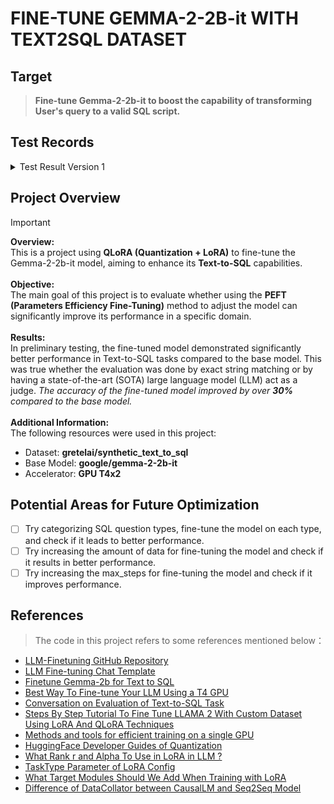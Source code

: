 # FINE-TUNE GEMMA-2-2B-it WITH TEXT2SQL DATASET

## Target
> **Fine-tune Gemma-2-2b-it to boost the capability of transforming User's query to a valid SQL script.**

## Test Records

<details>
  <summary>Test Result Version 1</summary>
  
  ### Evaluate by Full SQL Script Comparison
  > Directly compare the string content of each `Model Answer` with the `Ground Truth Answer` to see if they are exactly the same.

  | Model                   | Accuracy        |
  | ----------------------- | --------------- |
  | Gemma2-2b-it            | 3.33%           |
  | Fine-tuned Gemma2-2b-it | **33.33%**      |
  
  ### Evaluate by SOTA LLM
  > Let the SOTA LLM act as a judge, providing `SQL Context`, `Query`, `Ground Truth Answer`, and `Model Answer`. Ask the SOTA LLM to determine whether each Model Answer can achieve the same effect as the Ground Truth Answer in answering the Query.

  | Model                   | Accuracy        |
  | ----------------------- | --------------- |
  | Gemma2-2b-it            | 23.33%          |
  | Fine-tuned Gemma2-2b-it | **60.00%**      |
</details>


## Project Overview
> [!IMPORTANT]
> **Overview:** <br>
> This is a project using **QLoRA (Quantization + LoRA)** to fine-tune the Gemma-2-2b-it model, aiming to enhance its **Text-to-SQL** capabilities. <br><br>
> **Objective:** <br>
> The main goal of this project is to evaluate whether using the **PEFT (Parameters Efficiency Fine-Tuning)** method to adjust the model can significantly improve its performance in a specific domain. <br><br>
> **Results:** <br>
> In preliminary testing, the fine-tuned model demonstrated significantly better performance in Text-to-SQL tasks compared to the base model. This was true whether the evaluation was done by exact string matching or by having a state-of-the-art (SOTA) large language model (LLM) act as a judge. _The accuracy of the fine-tuned model improved by over **30%** compared to the base model._ <br><br>
> **Additional Information:** <br>
> The following resources were used in this project: <br>
>  - Dataset: **gretelai/synthetic_text_to_sql**
>  - Base Model: **google/gemma-2-2b-it**
>  - Accelerator: **GPU T4x2**

## Potential Areas for Future Optimization
- [ ] Try categorizing SQL question types, fine-tune the model on each type, and check if it leads to better performance.
- [ ] Try increasing the amount of data for fine-tuning the model and check if it results in better performance.
- [ ] Try increasing the max_steps for fine-tuning the model and check if it improves performance.

## References
> The code in this project refers to some references mentioned below：
- [LLM-Finetuning GitHub Repository](https://github.com/ashishpatel26/LLM-Finetuning?tab=readme-ov-file)
- [LLM Fine-tuning Chat Template](https://github.com/mst272/LLM-Dojo/tree/main/chat_template#gemma)
- [Finetune Gemma-2b for Text to SQL](https://medium.com/@hayagriva99999/finetune-gemma-2b-for-text-to-sql-90041abdda70)
- [Best Way To Fine-tune Your LLM Using a T4 GPU](https://jair-neto.medium.com/best-way-to-fine-tune-your-llm-using-a-t4-gpu-part-3-3-71c7d0514aa6)
- [Conversation on Evaluation of Text-to-SQL Task](https://github.com/explodinggradients/ragas/issues/651)
- [Steps By Step Tutorial To Fine Tune LLAMA 2 With Custom Dataset Using LoRA And QLoRA Techniques](https://www.youtube.com/watch?v=Vg3dS-NLUT4)
- [Methods and tools for efficient training on a single GPU](https://huggingface.co/docs/transformers/perf_train_gpu_one#flash-attention-2)
- [HuggingFace Developer Guides of Quantization](https://huggingface.co/docs/peft/developer_guides/quantization)
- [What Rank r and Alpha To Use in LoRA in LLM ?](https://medium.com/@fartypantsham/what-rank-r-and-alpha-to-use-in-lora-in-llm-1b4f025fd133)
- [TaskType Parameter of LoRA Config](https://discuss.huggingface.co/t/task-type-parameter-of-loraconfig/52879/6)
- [What Target Modules Should We Add When Training with LoRA](https://www.reddit.com/r/LocalLLaMA/comments/15sgg4m/what_modules_should_i_target_when_training_using/)
- [Difference of DataCollator between CausalLM and Seq2Seq Model](https://gitea.exxedu.com/aibot/LLaMA-Factory/src/commit/3a666832c119606a8d5baf4694b96569bee18659/scripts/cal_ppl.py)
